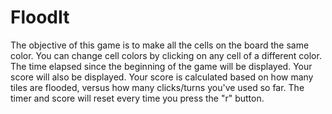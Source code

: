 # FloodIt
The objective of this game is to make all the cells on the board the same color. You can change cell colors by clicking on any cell of a different color. 
The time elapsed since the beginning of the game will be displayed. Your score will also be displayed. Your score is calculated based on how many tiles 
are flooded, versus how many clicks/turns you've used so far. The timer and score will reset every time you press the "r" button.
